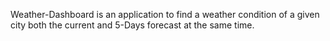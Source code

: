 Weather-Dashboard is an application to find a weather condition of a given city both the current and 5-Days forecast at the same time.

